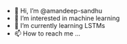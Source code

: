- 👋 Hi, I’m @amandeep-sandhu
- 👀 I’m interested in machine learning
- 🌱 I’m currently learning LSTMs
- 📫 How to reach me ...

<!---
amandeep-sandhu/amandeep-sandhu is a ✨ special ✨ repository because its `README.md` (this file) appears on your GitHub profile.
You can click the Preview link to take a look at your changes.
--->
